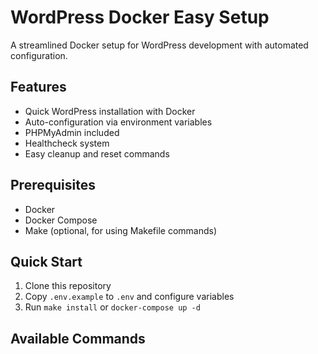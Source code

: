 # WordPress Docker Easy Setup

A streamlined Docker setup for WordPress development with automated configuration.

## Features

- Quick WordPress installation with Docker
- Auto-configuration via environment variables
- PHPMyAdmin included
- Healthcheck system
- Easy cleanup and reset commands

## Prerequisites

- Docker
- Docker Compose
- Make (optional, for using Makefile commands)

## Quick Start

1. Clone this repository
2. Copy `.env.example` to `.env` and configure variables
3. Run `make install` or `docker-compose up -d`

## Available Commands